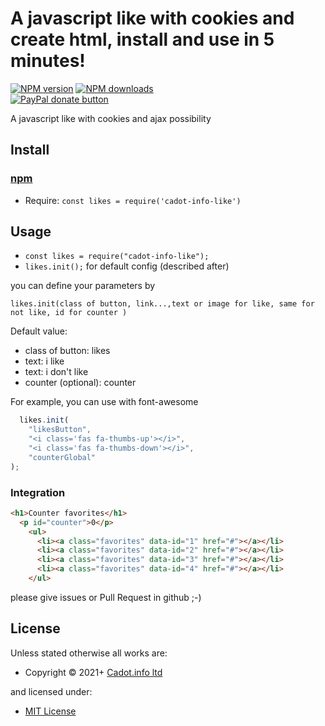 <!-- TITLE/ -->

<h1>A javascript like with cookies and create html, install and use in 5 minutes!</h1>

<!-- /TITLE -->


<!-- BADGES/ -->

<span class="badge-npmversion"><a href="https://npmjs.org/package/cadot-info-like" title="View this project on NPM"><img src="https://img.shields.io/npm/v/cadot-info-like.svg" alt="NPM version" /></a></span>
<span class="badge-npmdownloads"><a href="https://npmjs.org/package/cadot-info-like" title="View this project on NPM"><img src="https://img.shields.io/npm/dm/cadot-info-like.svg" alt="NPM downloads" /></a></span>
<br class="badge-separator" />
<span class="badge-paypal"><a href="https://www.paypal.com/donate?hosted_button_id=E9S29AEA3HGXQ" title="Donate to this project using Paypal"><img src="https://img.shields.io/badge/paypal-donate-yellow.svg" alt="PayPal donate button" /></a></span>

<!-- /BADGES -->


<!-- DESCRIPTION/ -->

A javascript like with cookies and ajax possibility

<!-- /DESCRIPTION -->


<h2>Install</h2>

<a href="https://npmjs.com" title="npm is a package manager for javascript"><h3>npm</h3></a>
<ul>
<li>Require: <code>const likes = require('cadot-info-like')</code></li>
</ul>



## Usage

- `const likes = require("cadot-info-like");`
- `likes.init();` for default config (described after)

you can define your parameters by

`likes.init(class of button, link...,text or image for like, same for not like, id for counter )`

Default value:

- class of button: likes
- text: i like
- text: i don't like
- counter (optional): counter

For example, you can use with font-awesome

```js
  likes.init(
    "likesButton",
    "<i class='fas fa-thumbs-up'></i>",
    "<i class='fas fa-thumbs-down'></i>",
    "counterGlobal"
);
```
### Integration
```html
<h1>Counter favorites</h1>
  <p id="counter">0</p>
    <ul>
      <li><a class="favorites" data-id="1" href="#"></a></li>
      <li><a class="favorites" data-id="2" href="#"></a></li>
      <li><a class="favorites" data-id="3" href="#"></a></li>
      <li><a class="favorites" data-id="4" href="#"></a></li>
    </ul>
```

please give issues or Pull Request in github ;-)

<!-- LICENSE/ -->

<h2>License</h2>

Unless stated otherwise all works are:

<ul><li>Copyright &copy; 2021+ <a href="https://cadot.info">Cadot.info ltd</a></li></ul>

and licensed under:

<ul><li><a href="http://spdx.org/licenses/MIT.html">MIT License</a></li></ul>

<!-- /LICENSE -->
